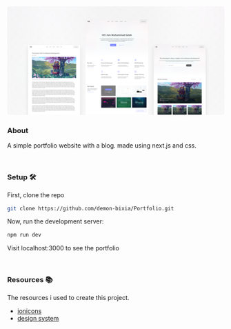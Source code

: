 <img src="public/images/thumbnail.png" style="border-radius:5px;" />

<br/>

### About

A simple portfolio website with a blog. made using next.js and css.

<br/>

### Setup 🛠️

First, clone the repo

```bash
git clone https://github.com/demon-bixia/Portfolio.git
```

Now, run the development server:

```bash
npm run dev
```

Visit localhost:3000 to see the portfolio

<br/>

### Resources 📚

The resources i used to create this project.

<ul>
  <li><a href="http://ionicons.io/">ionicons</a></li>
  <li><a href="https://www.figma.com/file/Q4H3VR29az91gSe05cfwUD/Portfolio?type=design&node-id=0-1&mode=design&t=1PGgKpzACp8RMsde-0">design system</a></li>
</ul>
